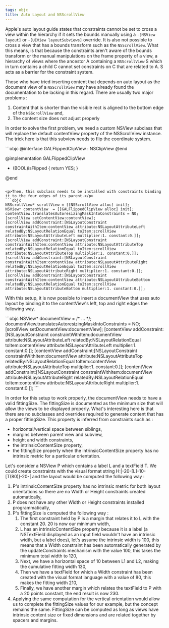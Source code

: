 ```yaml
---
tags: objc
title: Auto Layout and NSScrollView
---
```

Apple's auto layout guide states that constraints cannot be set to cross a view within the hierarchy if it sets the bounds manually using a `-[NSView layout]` or `-[UIView layoutSubviews]` override. It is also not possible to cross a view that has a bounds transform such as the `NSScrollView`. What this means, is that because the constraints aren't aware of the bounds transform or the manual manipulations on the frame property of a view, a hierarchy of views where the ancestor A containing a `NSScrollView` S which in turn contains a child C cannot set constraints on C that are related to A. S acts as a barrier for the constraint system.

Those who have tried inserting content that depends on auto layout as the document view of a `NSScrollView` may have already found the documentation to be lacking in this regard. There are usually two major problems :
1. Content that is shorter than the visible rect is aligned to the bottom edge of the `NSScrollView` and,
1. The content size does not adjust properly

<p>In order to solve the first problem, we need a custom NSView subclass that will replace the default contentView property of the NSScrollView instance. The trick here is that this subview needs to flip the coordinate system.</p>
```objc
@interface GALFlippedClipView : NSClipView
@end

@implementation GALFlippedClipView

- (BOOL)isFlipped
{
    return YES;
}

@end
```

<p>Then, this subclass needs to be installed with constraints binding it to the four edges of its parent.</p>
```objc
NSScrollView* scrollView = [[NSScrollView alloc] init];
NSView* contentView  = [[GALFlippedClipView alloc] init];
contentView.translatesAutoresizingMaskIntoConstraints = NO;
[scrollView setContentView:contentView];
[scrollView addConstraint:[NSLayoutConstraint constraintWithItem:contentView attribute:NSLayoutAttributeLeft relatedBy:NSLayoutRelationEqual toItem:scrollView attribute:NSLayoutAttributeLeft multiplier:1. constant:0.]];
[scrollView addConstraint:[NSLayoutConstraint constraintWithItem:contentView attribute:NSLayoutAttributeTop relatedBy:NSLayoutRelationEqual toItem:scrollView attribute:NSLayoutAttributeTop multiplier:1. constant:0.]];
[scrollView addConstraint:[NSLayoutConstraint constraintWithItem:contentView attribute:NSLayoutAttributeRight relatedBy:NSLayoutRelationEqual toItem:scrollView attribute:NSLayoutAttributeRight multiplier:1. constant:0.]];
[scrollView addConstraint:[NSLayoutConstraint constraintWithItem:contentView attribute:NSLayoutAttributeBottom relatedBy:NSLayoutRelationEqual toItem:scrollView attribute:NSLayoutAttributeBottom multiplier:1. constant:0.]];
```

<p>With this setup, it is now possible to insert a documentView that uses auto layout by binding it to the contentView's left, top and right edges the following way.</p>
```objc
NSView* documentView = /* … */;
documentView.translatesAutoresizingMaskIntoConstraints = NO;
[scrollView setDocumentView:documentView];
[contentView addConstraint:[NSLayoutConstraint constraintWithItem:documentView attribute:NSLayoutAttributeLeft relatedBy:NSLayoutRelationEqual toItem:contentView attribute:NSLayoutAttributeLeft multiplier:1. constant:0.]];
[contentView addConstraint:[NSLayoutConstraint constraintWithItem:documentView attribute:NSLayoutAttributeTop relatedBy:NSLayoutRelationEqual toItem:contentView attribute:NSLayoutAttributeTop multiplier:1. constant:0.]];
[contentView addConstraint:[NSLayoutConstraint constraintWithItem:documentView attribute:NSLayoutAttributeRight relatedBy:NSLayoutRelationEqual toItem:contentView attribute:NSLayoutAttributeRight multiplier:1. constant:0.]];
```

<p>In order for this setup to work properly, the documentView needs to have a valid fittingSize. The fittingSize is documented as the minimum size that will allow the views to be displayed properly. What's interesting here is that there are no subclasses and overrides required to generate content that has a proper fittingSize. This property is inferred from constraints such as :</p>
<ul>
<li>horizontal/vertical space between siblings,</li>
<li>margins between parent view and subview,</li>
<li>height and width constraints,</li>
<li>the intrinsicContentSize property,</li>
<li>the fittingSize property when the intrinsicContentSize property has no intrinsic metric for a particular orientation.</li>
</ul>
<p>Let's consider a NSView P which contains a label L and a textField T. We could create constraints with the visual format string H:|-20-[L]-10-[T(80)]-20-| and the layout would be computed the following way :</p>
<ol>
<li>P's intrinsicContentSize property has no intrinsic metric for both layout orientations so there are no Width or Height constraints created automatically,</li>
<li>P does not have any other Width or Height constraints installed programmatically,</li>
<li>P's fittingSize is computed the following way :
<ol>
<li>The first constraint held by P is a margin that relates it to L with the constant 20. 20 is now our minimum width,</li>
<li>L has an intrinsicContentSize property because it is a label (a NSTextField displayed as an input field wouldn't have an intrinsic width, but a label does), let's assume the intrinsic width is 100, this means that a Width constraint has been automatically generated by the updateConstraints mechanism with the value 100, this takes the minimum total width to 120,</li>
<li>Next, we have a horizontal space of 10 between L1 and L2, making the cumulative fitting width 130,</li>
<li>Then we have a textField for which a Width constraint has been created with the visual format language with a value of 80, this makes the fitting width 210,</li>
<li>Finally, we have another margin which relates the textField to P with a 20 points constant, the end result is now 230.</li>
</ol>
</li>
<li>Applying the same computation for the vertical orientation would allow us to complete the fittingSize values for our example, but the concept remains the same. FittingSize can be computed as long as views have intrinsic content size or fixed dimensions and are related together by spacers and margins.</li>
</ol>
